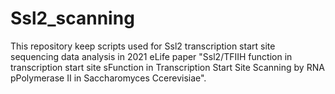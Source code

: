 # Ssl2_scanning
This repository keep scripts used for Ssl2 transcription start site sequencing data analysis in 2021 eLife paper "Ssl2/TFIIH function in transcription start site sFunction in Transcription Start Site Scanning by RNA pPolymerase II in Saccharomyces Ccerevisiae". 

